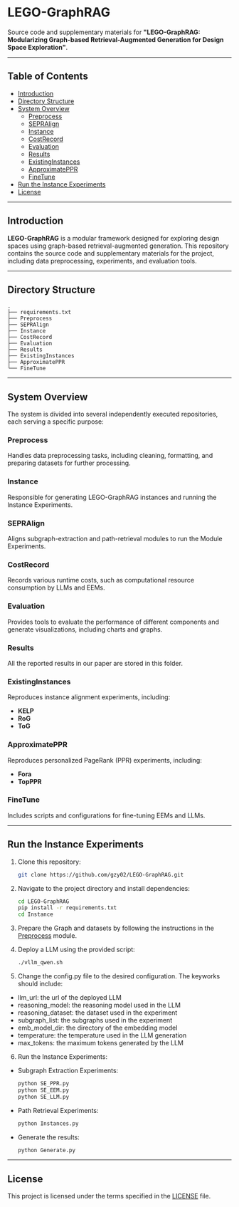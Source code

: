 # LEGO-GraphRAG

Source code and supplementary materials for **"LEGO-GraphRAG: Modularizing Graph-based Retrieval-Augmented Generation for Design Space Exploration"**.

---

## Table of Contents

- [Introduction](#introduction)
- [Directory Structure](#directory-structure)
- [System Overview](#system-overview)
  - [Preprocess](#preprocess)
  - [SEPRAlign](#sepralign)
  - [Instance](#instance)
  - [CostRecord](#costrecord)
  - [Evaluation](#evaluation)
  - [Results](#results)
  - [ExistingInstances](#existinginstances)
  - [ApproximatePPR](#approximateppr)
  - [FineTune](#finetune)
- [Run the Instance Experiments](#run-the-instance-experiments)
- [License](#license)

---

## Introduction

**LEGO-GraphRAG** is a modular framework designed for exploring design spaces using graph-based retrieval-augmented generation. This repository contains the source code and supplementary materials for the project, including data preprocessing, experiments, and evaluation tools.

---

## Directory Structure

```plaintext
.
├── requirements.txt
├── Preprocess
├── SEPRAlign
├── Instance
├── CostRecord
├── Evaluation
├── Results
├── ExistingInstances
├── ApproximatePPR
└── FineTune
```

---

## System Overview
The system is divided into several independently executed repositories, each serving a specific purpose:

### Preprocess
Handles data preprocessing tasks, including cleaning, formatting, and preparing datasets for further processing.

### Instance
Responsible for generating LEGO-GraphRAG instances and running the Instance Experiments.

### SEPRAlign
Aligns subgraph-extraction and path-retrieval modules to run the Module Experiments.

### CostRecord
Records various runtime costs, such as computational resource consumption by LLMs and EEMs.

### Evaluation
Provides tools to evaluate the performance of different components and generate visualizations, including charts and graphs.

### Results
All the reported results in our paper are stored in this folder.

### ExistingInstances
Reproduces instance alignment experiments, including:
- **KELP**
- **RoG**
- **ToG**

### ApproximatePPR
Reproduces personalized PageRank (PPR) experiments, including:
- **Fora**
- **TopPPR**

### FineTune
Includes scripts and configurations for fine-tuning EEMs and LLMs.

---

## Run the Instance Experiments

1. Clone this repository:
   ```bash
   git clone https://github.com/gzy02/LEGO-GraphRAG.git
   ```

2. Navigate to the project directory and install dependencies:
   ```bash
   cd LEGO-GraphRAG
   pip install -r requirements.txt
   cd Instance
   ```

3. Prepare the Graph and datasets by following the instructions in the [Preprocess](Preprocess/README.md) module.

4. Deploy a LLM using the provided script: 
   ```bash
   ./vllm_qwen.sh
   ```

5. Change the config.py file to the desired configuration. The keyworks should include:
- llm_url: the url of the deployed LLM
- reasoning_model: the reasoning model used in the LLM
- reasoning_dataset: the dataset used in the experiment
- subgraph_list: the subgraphs used in the experiment
- emb_model_dir: the directory of the embedding model
- temperature: the temperature used in the LLM generation
- max_tokens: the maximum tokens generated by the LLM

6. Run the Instance Experiments:
- Subgraph Extraction Experiments:
    ```bash
    python SE_PPR.py
    python SE_EEM.py
    python SE_LLM.py
    ```
- Path Retrieval Experiments:
    ```bash
    python Instances.py
    ```
- Generate the results:
    ```bash
    python Generate.py
    ```
---

## License

This project is licensed under the terms specified in the [LICENSE](LICENSE) file.
